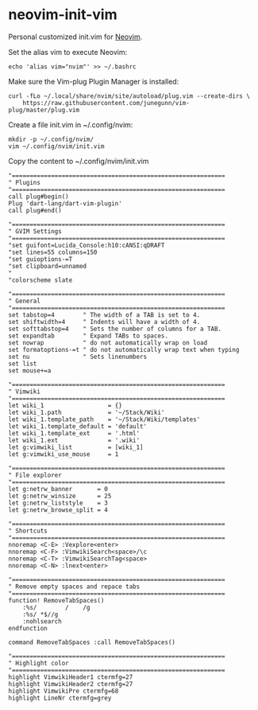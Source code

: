 # neovim-init-vim
Personal customized init.vim for [Neovim](https://neovim.io/).

Set the alias vim to execute Neovim:

    echo 'alias vim="nvim"' >> ~/.bashrc

Make sure the Vim-plug Plugin Manager is installed:

    curl -fLo ~/.local/share/nvim/site/autoload/plug.vim --create-dirs \
        https://raw.githubusercontent.com/junegunn/vim-plug/master/plug.vim

Create a file init.vim in ~/.config/nvim:

    mkdir -p ~/.config/nvim/
    vim ~/.config/nvim/init.vim

Copy the content to ~/.config/nvim/init.vim
````
"============================================================
" Plugins
"============================================================
call plug#begin()
Plug 'dart-lang/dart-vim-plugin'
call plug#end()

"============================================================
" GVIM Settings
"============================================================
"set guifont=Lucida_Console:h10:cANSI:qDRAFT
"set lines=55 columns=150
"set guioptions-=T
"set clipboard=unnamed
"
"colorscheme slate

"============================================================
" General
"============================================================
set tabstop=4        " The width of a TAB is set to 4.
set shiftwidth=4     " Indents will have a width of 4.
set softtabstop=4    " Sets the number of columns for a TAB.
set expandtab        " Expand TABs to spaces.
set nowrap           " do not automatically wrap on load
set formatoptions-=t " do not automatically wrap text when typing
set nu               " Sets linenumbers
set list
set mouse+=a

"============================================================
" Vimwiki
"============================================================
let wiki_1                  = {}
let wiki_1.path             = '~/Stack/Wiki'
let wiki_1.template_path    = '~/Stack/Wiki/templates'
let wiki_1.template_default = 'default'
let wiki_1.template_ext     = '.html'
let wiki_1.ext              = '.wiki'
let g:vimwiki_list          = [wiki_1]
let g:vimwiki_use_mouse     = 1

"============================================================
" File explorer
"============================================================
let g:netrw_banner       = 0
let g:netrw_winsize      = 25
let g:netrw_liststyle    = 3
let g:netrw_browse_split = 4

"============================================================
" Shortcuts
"============================================================
nnoremap <C-E> :Vexplore<enter>
nnoremap <C-F> :VimwikiSearch<space>/\c
nnoremap <C-T> :VimwikiSearchTag<space>
nnoremap <C-N> :lnext<enter>

"============================================================
" Remove empty spaces and repace tabs
"============================================================
function! RemoveTabSpaces()
    :%s/        /    /g
    :%s/ *$//g
    :nohlsearch
endfunction

command RemoveTabSpaces :call RemoveTabSpaces()

"============================================================
" Highlight color
"============================================================
highlight VimwikiHeader1 ctermfg=27
highlight VimwikiHeader2 ctermfg=27
highlight VimwikiPre ctermfg=68
highlight LineNr ctermfg=grey

````
